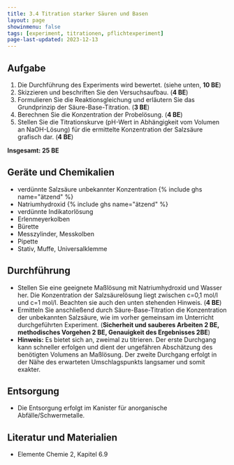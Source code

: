 ```yaml
---
title: 3.4 Titration starker Säuren und Basen
layout: page
showinmenu: false
tags: [experiment, titrationen, pflichtexperiment]
page-last-updated: 2023-12-13
---
```


## Aufgabe

1. Die Durchführung des Experiments wird bewertet. (siehe unten, **10 BE**)
2. Skizzieren und beschriften Sie den Versuchsaufbau. (**4 BE**)
3. Formulieren Sie die Reaktionsgleichung und erläutern Sie das Grundprinzip der Säure-Base-Titration. (**3 BE**)
4. Berechnen Sie die Konzentration der Probelösung. (**4 BE**)
5. Stellen Sie die Titrationskurve (pH-Wert in Abhängigkeit vom Volumen an NaOH-Lösung) für die ermittelte Konzentration der Salzsäure grafisch dar. (**4 BE**)

**Insgesamt: 25 BE**

## Geräte und Chemikalien

- verdünnte Salzsäure unbekannter Konzentration {% include ghs name="ätzend" %}
- Natriumhydroxid {% include ghs name="ätzend" %}
- verdünnte Indikatorlösung
- Erlenmeyerkolben
- Bürette
- Messzylinder, Messkolben
- Pipette
- Stativ, Muffe, Universalklemme

## Durchführung

- Stellen Sie eine geeignete Maßlösung mit Natriumhydroxid und Wasser her. Die Konzentration der Salzsäurelösung liegt zwischen c=0,1 mol/l und c=1 mol/l. Beachten sie auch den unten stehenden Hinweis. (**4 BE**)
- Ermitteln Sie anschließend durch Säure-Base-Titration die Konzentration der unbekannten Salzsäure, wie im vorher gemeinsam im Unterricht durchgeführten Experiment. (**Sicherheit und sauberes Arbeiten 2 BE, methodisches Vorgehen 2 BE, Genauigkeit des Ergebnisses 2BE**)
- **Hinweis:** Es bietet sich an, zweimal zu titrieren. Der erste Durchgang kann schneller erfolgen und dient der ungefähren Abschätzung des benötigten Volumens an Maßlösung. Der zweite Durchgang erfolgt in der Nähe des erwarteten Umschlagspunkts langsamer und somit exakter.

## Entsorgung

- Die Entsorgung erfolgt im Kanister für anorganische Abfälle/Schwermetalle.

## Literatur und Materialien

- Elemente Chemie 2, Kapitel 6.9
